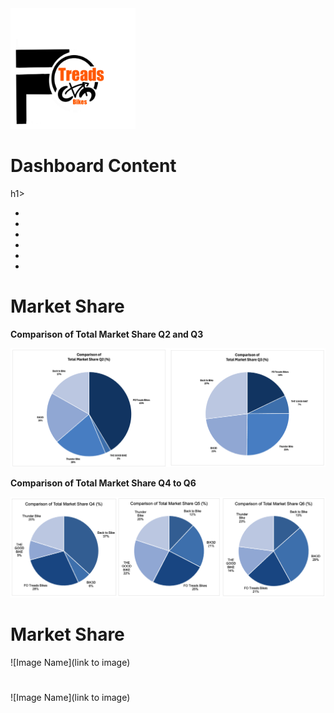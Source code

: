 <img src="https://github.com/LashawnFofung/FO-Tread-Bikes/raw/main/FO%20Tread%20Bikes%20Logo%20PNG.png" width="200" alt="FO Tread Bikes Logo">

<h1>Dashboard Content</h1>h1>

  - <b></b>
  - <b></b>
  - <b></b>
  - <b></b>
  - <b></b>
  - <b></b>

<h1></h1>


<h1>Market Share</h1>

<b>Comparison of Total Market Share Q2 and Q3</b>

![Q2 and Q3 Total Market Share](https://github.com/LashawnFofung/FO-Tread-Bikes/blob/main/Dashboard/Image/Q2%20and%20Q3%20Total%20Market%20Share%20PNG.png)

<b>Comparison of Total Market Share Q4 to Q6</b>

![Q4 to Q6 Total Market Share](https://github.com/LashawnFofung/FO-Tread-Bikes/blob/main/Dashboard/Image/Q4%20to%20Q6%20Market%20Share%20PNG.png)

<h1></h1>



<h1>Market Share</h1>

![Image Name](link to image)

<h1></h1>



<h1></h1>

![Image Name](link to image)

<h1></h1>
